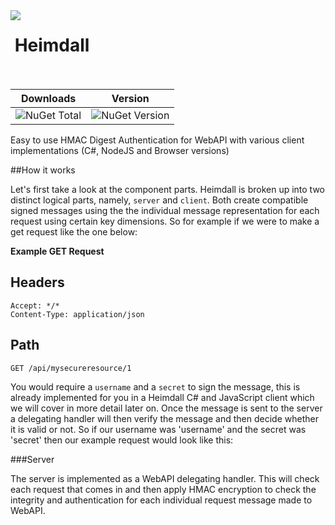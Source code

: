 <img align="left" src="https://avatars0.githubusercontent.com/u/7360948?v=3" />

&nbsp;Heimdall<br /><br />
=============

| Downloads | Version |
|-----------|---------|
| ![NuGet Total](https://img.shields.io/nuget/dt/Heimdall.svg) | ![NuGet Version](https://img.shields.io/nuget/v/Heimdall.svg) |

Easy to use HMAC Digest Authentication for WebAPI with various client implementations (C#, NodeJS and Browser versions)

##How it works

Let's first take a look at the component parts. Heimdall is broken up into two distinct logical parts, namely, `server` and `client`. 
Both create compatible signed messages using the the individual message representation for each request using certain key dimensions. 
So for example if we were to make a get request like the one below:

**Example GET Request**

Headers
-------
    
    Accept: */*
    Content-Type: application/json
    
Path
----
    
    GET /api/mysecureresource/1
  
You would require a `username` and a `secret` to sign the message, this is already implemented for you in a Heimdall C# and JavaScript
client which we will cover in more detail later on. Once the message is sent to the server a delegating handler will then verify the 
message and then decide whether it is valid or not. So if our username was 'username' and the secret was 'secret' then our example
request would look like this: 

  

###Server

The server is implemented as a WebAPI delegating handler. This will check each request that comes in and then apply HMAC encryption
to check the integrity and authentication for each individual request message made to WebAPI. 

